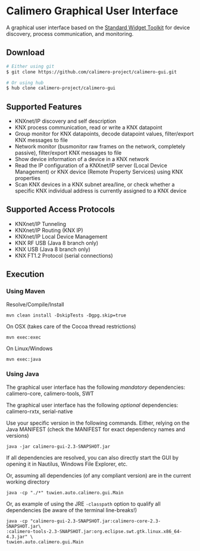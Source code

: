 Calimero Graphical User Interface
=================================

A graphical user interface based on the [Standard Widget Toolkit](https://www.eclipse.org/swt/) for device discovery, process communication, and monitoring.

Download
--------

~~~ sh
# Either using git
$ git clone https://github.com/calimero-project/calimero-gui.git

# Or using hub
$ hub clone calimero-project/calimero-gui
~~~


Supported Features
------------------

* KNXnet/IP discovery and self description
* KNX process communication, read or write a KNX datapoint
* Group monitor for KNX datapoints, decode datapoint values, filter/export KNX messages to file
* Network monitor (busmonitor raw frames on the network, completely passive), filter/export KNX messages to file
* Show device information of a device in a KNX network
* Read the IP configuration of a KNXnet/IP server (Local Device Management) or KNX device (Remote Property Services) using KNX properties
* Scan KNX devices in a KNX subnet area/line, or check whether a specific KNX individual address is currently assigned to a KNX device

Supported Access Protocols
--------------------------

* KNXnet/IP Tunneling
* KNXnet/IP Routing (KNX IP)
* KNXnet/IP Local Device Management
* KNX RF USB (Java 8 branch only)
* KNX USB (Java 8 branch only)
* KNX FT1.2 Protocol (serial connections)

Execution
---------

### Using Maven

Resolve/Compile/Install

	mvn clean install -DskipTests -Dgpg.skip=true

On OSX (takes care of the Cocoa thread restrictions)

	mvn exec:exec

On Linux/Windows

	mvn exec:java


### Using Java

The graphical user interface has the following _mandatory_ dependencies: calimero-core, calimero-tools, SWT

The graphical user interface has the following _optional_ dependencies: calimero-rxtx, serial-native

Use your specific version in the following commands.
Either, relying on the Java MANIFEST (check the MANIFEST for exact dependency names and versions)

	java -jar calimero-gui-2.3-SNAPSHOT.jar

If all dependencies are resolved, you can also directly start the GUI by opening it in Nautilus, Windows File Explorer, etc.

Or, assuming all dependencies (of any compliant version) are in the current working directory

	java -cp "./*" tuwien.auto.calimero.gui.Main

Or, as example of using the JRE `-classpath` option to qualify all dependencies (be aware of the terminal line-breaks!)

	java -cp "calimero-gui-2.3-SNAPSHOT.jar:calimero-core-2.3-SNAPSHOT.jar\
	:calimero-tools-2.3-SNAPSHOT.jar:org.eclipse.swt.gtk.linux.x86_64-4.3.jar" \
	tuwien.auto.calimero.gui.Main
